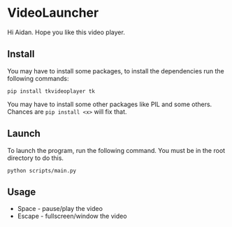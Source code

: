 # VideoLauncher
Hi Aidan. Hope you like this video player.

## Install
You may have to install some packages, to install the dependencies run the following commands:
```
pip install tkvideoplayer tk
```
You may have to install some other packages like PIL and some others. Chances are ```pip install <x>``` will fix that.

## Launch
To launch the program, run the following command. You must be in the root directory to do this.
```
python scripts/main.py
```

## Usage
- Space - pause/play the video
- Escape - fullscreen/window the video